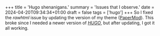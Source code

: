 +++
title = 'Hugo shenanigans.'
summary = 'Issues that I observe.'
date = 2024-04-20T09:34:34+01:00
draft = false
tags = ['hugo']
+++
So I fixed the *rawhtml*  issue by updating the version of my theme ([PaperMod]()).
This broke since I needed a newer version of [*HUGO*](https://gohugo.io/), but after updating, I got it all working.
